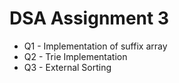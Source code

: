 # DSA Assignment 3
* Q1 - Implementation of suffix array
* Q2 - Trie Implementation
* Q3 - External Sorting
